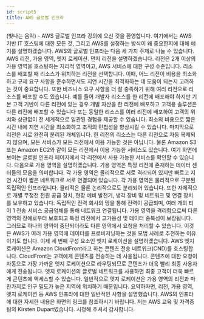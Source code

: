 ```yaml
---
id: script5
title: AWS 글로벌 인프라
---
```


(빛나는 음악) - AWS 글로벌 인프라 강의에 오신 것을 환영합니다. 여기에서는 AWS 기반 IT 호스팅에 대한 모든 것, 그리고 AWS를 설정하는 방식이 왜 중요한지에 대해 얘기를 설명하겠습니다. AWS의 글로벌 인프라는 다음 세 가지 주제로 나눌 수 있습니다. AWS 리전, 가용 영역, 엣지 로케이션. 먼저 리전을 설명하겠습니다. 리전은 2개 이상의 가용 영역을 호스팅하는 지리적 영역이고, AWS 서비스에 대한 구성 수준입니다. 리소스를 배포할 때 리소스가 위치하는 리전을 선택합니다. 이때, 어느 리전이 비용을 최소화하고 규제 요구 사항을 준수하면서도 지연 시간을 최적화하는 데 도움이 되는지 고려하는 것이 중요합니다. 또한 비즈니스 요구 사항을 더 잘 충족하기 위해 여러 리전으로 리소스를 배포할 수도 있습니다. 예를 들어 개발자 리소스를 한 리전에 배포해야 하지만 기본 고객 기반이 다른 리전에 있는 경우 개발 자산을 한 리전에 배포하고 고객용 솔루션은 다른 리전에 배포할 수 있습니다 또는 동일한 리소스를 여러 리전에 배포하여 고객의 위치와 상관없이 전 세계적으로 일관된 경험을 제공할 수 있습니다. 최소의 비용으로 짧은 시간 내에 지연 시간을 최소화하고 조직의 민첩성을 향상시킬 수 있습니다. 마지막으로 리전은 서로 완전히 분리된 개체입니다. 한 리전의 리소스는 다른 리전으로 자동 복제되지 않으며, 모든 서비스가 모든 리전에서 이용 가능한 것은 아닙니다. 물론 Amazon S3 또는 Amazon EC2와 같이 모든 리전에서 이용 가능한 서비스도 있습니다. 여기 화면에 보이는 글로벌 인프라 페이지에서 각 리전에서 사용 가능한 서비스를 확인할 수 있습니다. 다음으로 가용 영역을 설명하겠습니다. 가용 영역은 특정 리전에 존재하는 데이터 센터들의 모음을 의미합니다. 각 가용 영역은 물리적으로 서로 격리되어 있지만 빠르고 지연 시간이 짧은 네트워크로 서로 연결되어 있습니다. 각 가용 영역은 물리적으로 구분된 독립적인 인프라입니다. 물리적은 물론 논리적으로도 분리되어 있습니다. 또한 자체적으로 개별 무정전 전원 공급 장치, 현장 예비 발전기, 냉각 장비 및 네트워크 및 연결 장치를 보유하고 있습니다. 독립적인 전력 회사의 망을 통해 전력이 공급되며, 여러 개의 티어 1 전송 서비스 공급업체를 통해 네트워크 연결됩니다. 가용 영역을 격리함으로써 다른 영역의 장애로부터 보호되고 특정 리전에서 고가용성 및 데이터 중복성이 보장됩니다. 그러므로 하나의 영역이 중단되더라도 다른 영역에서 요청을 처리할 수 있습니다. 이것은 AWS가 여러 가용 영역에 데이터를 프로비저닝하는 것을 모범 사례로 추천하는 이유이기도 합니다. 이제 세 번째 구성 요소인 엣지 로케이션을 설명하겠습니다. AWS 엣지 로케이션은 Amazon CloudFront라고 하는 콘텐츠 전송 네트워크(CND)를 호스팅합니다. CloudFront는 고객에게 콘텐츠를 전송하는 데 사용됩니다. 콘텐츠에 대한 요청이 자동으로 가장 가까운 엣지 로케이션으로 라우팅되므로 콘텐츠가 더욱 빨리 최종 사용자에게 전송됩니다. 엣지 로케이션의 글로벌 네트워크를 사용하면 최종 고객이 더욱 빠르게 콘텐츠에 액세스할 수 있습니다. 일반적으로 엣지 로케이션은 가용 영역의 리전과 마찬가지로 인구 밀도가 높은 지역에 위치하기 때문입니다. 요약하자면, 리전, 가용 영역, 엣지 로케이션 등 AWS 인프라에 대한 일반적인 사항을 설명했습니다. AWS의 인프라에 대한 자세한 내용은 화면의 링크를 참조하시기 바랍니다. 저는 AWS 교육 및 자격증 팀의 Kirsten Dupart였습니다. 시청해 주셔서 감사합니다.
